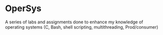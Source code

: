 # OperSys
A series of labs and assignments done to enhance my knowledge of operating systems (C, Bash, shell scripting, multithreading, Prod/consumer)
